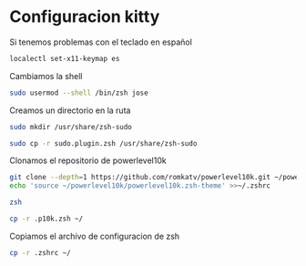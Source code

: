 # Configuracion kitty
Si tenemos problemas con el teclado en español
```bash
localectl set-x11-keymap es
```
Cambiamos la shell
```bash
sudo usermod --shell /bin/zsh jose 
```
Creamos un directorio en la ruta
```bash
sudo mkdir /usr/share/zsh-sudo
```
```bash
sudo cp -r sudo.plugin.zsh /usr/share/zsh-sudo
```
Clonamos el repositorio de powerlevel10k
```bash
git clone --depth=1 https://github.com/romkatv/powerlevel10k.git ~/powerlevel10k
echo 'source ~/powerlevel10k/powerlevel10k.zsh-theme' >>~/.zshrc
```
```bash
zsh 
```
```bash
cp -r .p10k.zsh ~/
```
Copiamos el archivo de configuracion de zsh
```bash
cp -r .zshrc ~/
```
